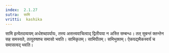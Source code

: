 ```yaml
---
index:  2.1.27
sutra:  सामि
vritti:  kashika 
---
```


सामि इत्येतदव्ययम् अर्धशब्दपर्यायः, तस्य असत्त्ववाचित्वाद् द्वितीयया न अस्ति सम्बन्धः। तत् सुबन्तं क्तन्तेन सह समस्यते, तत्पुरुषश्च समासो भवति। सामिकृतम्। सामिपीतम्। समिभुक्तम्। ऐकपद्यमैकस्वर्यं च समासत्वद् भवति।

